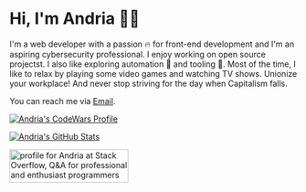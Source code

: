 # Hi, I'm Andria 🧙‍♀️

I'm a web developer with a passion 🔥 for front-end development and I'm an aspiring cybersecurity professional. I enjoy working on open source projectst. I also like exploring automation 🤖 and tooling 🔧. Most of the time, I like to relax by playing some video games and watching TV shows. Unionize your workplace! And never stop striving for the day when Capitalism falls.

You can reach me via [Email](mailto:andria_girl@proton.me).

[![Andria's CodeWars Profile](https://www.codewars.com/users/andria_dev/badges/large)](https://www.codewars.com/users/andria_dev)

[![Andria's GitHub Stats](https://github-readme-stats.vercel.app/api?count_private=true&show_icons=true&theme=aura&hide_border=true&username=andria-dev)](https://github.com/anuraghazra/github-readme-stats)

<a href="https://stackoverflow.com/users/4709300/andria"><img src="https://stackoverflow.com/users/flair/4709300.png" width="208" height="58" alt="profile for Andria at Stack Overflow, Q&amp;A for professional and enthusiast programmers" title="profile for Andria at Stack Overflow, Q&amp;A for professional and enthusiast programmers"></a>
